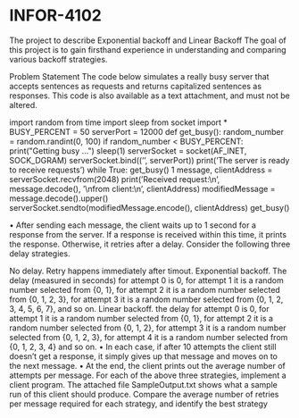 # INFOR-4102
The project to describe Exponential backoff and Linear Backoff The goal of this project is to gain firsthand experience in understanding and comparing various backoff strategies.

Problem Statement The code below simulates a really busy server that accepts sentences as requests and returns capitalized sentences as responses. This code is also available as a text attachment, and must not be altered.

import random from time import sleep from socket import * BUSY_PERCENT = 50 serverPort = 12000 def get_busy(): random_number = random.randint(0, 100) if random_number < BUSY_PERCENT: print("Getting busy ...") sleep(1) serverSocket = socket(AF_INET, SOCK_DGRAM) serverSocket.bind((’’, serverPort)) print(’The server is ready to receive requests’) while True: get_busy() 1 message, clientAddress = serverSocket.recvfrom(2048) print(’Received request:\n’, message.decode(), ’\nfrom client:\n’, clientAddress) modifiedMessage = message.decode().upper() serverSocket.sendto(modifiedMessage.encode(), clientAddress) get_busy()

• After sending each message, the client waits up to 1 second for a response from the server. If a response is received within this time, it prints the response. Otherwise, it retries after a delay. Consider the following three delay strategies.

No delay. Retry happens immediately after timout.
Exponential backoff. The delay (measured in seconds) for attempt 0 is 0, for attempt 1 it is a random number selected from {0, 1}, for attempt 2 it is a random number selected from {0, 1, 2, 3}, for attempt 3 it is a random number selected from {0, 1, 2, 3, 4, 5, 6, 7}, and so on.
Linear backoff. the delay for attempt 0 is 0, for attempt 1 it is a random number selected from {0, 1}, for attempt 2 it is a random number selected from {0, 1, 2}, for attempt 3 it is a random number selected from {0, 1, 2, 3}, for attempt 4 it is a random number selected from {0, 1, 2, 3, 4} and so on. • In each case, if after 10 attempts the client still doesn’t get a response, it simply gives up that message and moves on to the next message. • At the end, the client prints out the average number of attempts per message. For each of the above three strategies, implement a client program. The attached file SampleOutput.txt shows what a sample run of this client should produce. Compare the average number of retries per message required for each strategy, and identify the best strategy
